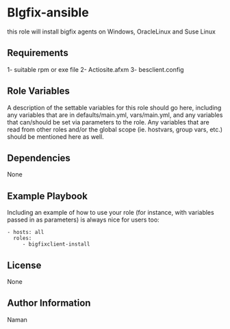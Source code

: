 BIgfix-ansible
=========

this role will install bigfix agents on Windows, OracleLinux and Suse Linux

Requirements
------------

1- suitable rpm or exe file
2- Actiosite.afxm
3- besclient.config

Role Variables
--------------

A description of the settable variables for this role should go here, including any variables that are in defaults/main.yml, vars/main.yml, and any variables that can/should be set via parameters to the role. Any variables that are read from other roles and/or the global scope (ie. hostvars, group vars, etc.) should be mentioned here as well.

Dependencies
------------
None

Example Playbook
----------------

Including an example of how to use your role (for instance, with variables passed in as parameters) is always nice for users too:

    - hosts: all
      roles:
         - bigfixclient-install

License
-------

None

Author Information
------------------

Naman
